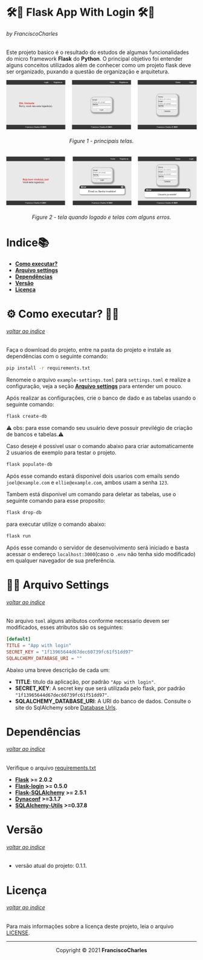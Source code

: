 <p align="center">
  <h1>🛠️🧪 <b>Flask App With Login</b> 🛠️🧪</h1>
  <h6>by <i>FranciscoCharles</i></h6>
</p>
<p align="justify">

Este projeto basico é o resultado do estudos de algumas funcionalidades do micro framework **Flask** do **Python**. O principal objetivo foi entender alguns conceitos utilizados além de conhecer como um projeto flask deve ser organizado, puxando a questão de organização e arquitetura.

</p>

<div align="center">
    <img src="./app_with_login/static/asserts/screen_1.png">
    <br>
    <h6>
        Figure 1 - principais telas.
    </h6>
</div>
<div align="center">
    <img src="./app_with_login/static/asserts/screen_2.png">
    <br>
    <h6>
        Figure 2 - tela quando logado e telas com alguns erros.
    </h6>
</div>

# <a name=index>Indice📚</a>
- [**Como executar?**](#run)
- [**Arquivo settings**](#settings_file)
- [**Dependências**](#dependencies)
- [**Versão**](#version)
- [**Licença**](#license)

# **<a name=run> ⚙️ Como executar? 🧠💭</a>** <h6>[voltar ao indice](#index)</h6>

Faça o download do projeto, entre na pasta do projeto e instale as dependências com o seguinte comando:
```bash
pip install -r requirements.txt
```
Renomeie o arquivo `example-settings.toml` para `settings.toml` e realize a configuração, veja a seção [**Arquivo settings**](#settings_file) para entender um pouco.

Após realizar as configurações, crie o banco de dado e as tabelas usando o seguinte comando:
```bash
flask create-db
```
⚠️ obs: para esse comando seu usuário deve possuir previlégio de criação de bancos e tabelas.⚠️

Caso deseje é possivel usar o comando abaixo para criar automaticamente 2 usuarios de exemplo para testar o projeto.
```bash
flask populate-db
```
Após esse comando estará disponivel dois usarios com emails sendo `joel@example.com` e `ellie@example.com`, ambos usam a senha `123`.

Tambem está disponivel um comando para deletar as tabelas, use o seguinte comando para esse proposito:

```bash
flask drop-db
```
para executar utilize o comando abaixo:
```bash
flask run
```
Após esse comando o servidor de desenvolvimento será iniciado e basta acessar o endereço `localhost:3000`(caso o `.env` não tenha sido modificado) em qualquer navegador de sua preferência.

# **<a name=settings_file>🔧📝 Arquivo Settings</a>**  <h6>[voltar ao indice](#index)</h6>
No arquivo `toml` alguns atributos conforme necessario devem ser modificados, esses atributos são os seguintes:
```toml
[default]
TITLE = "App with login"
SECRET_KEY = "1f13965644d67dec60739fc61f51dd97"
SQLALCHEMY_DATABASE_URI = ""
```
Abaixo uma breve descrição de cada um:

+ **TITLE**: titulo da aplicação, por padrão `"App with login"`.
+ **SECRET_KEY**: A secret key que será utilizada pelo flask, por padrão `"1f13965644d67dec60739fc61f51dd97"`.
+ **SQLALCHEMY_DATABASE_URI**: A URI do banco de dados. Consulte o site do SqlAlchemy sobre [Database Urls](https://docs.sqlalchemy.org/en/14/core/engines.html).


# **<a name=dependencies>Dependências</a>**  <h6>[voltar ao indice](#index)</h6>

Verifique o arquivo [requirements.txt](./requeriments.txt)

- [**Flask**](https://pypi.org/project/Flask/) **>= 2.0.2**
- [**Flask-login**](https://pypi.org/project/Flask-Login/) **>= 0.5.0**
- [**Flask-SQLAlchemy**](https://pypi.org/project/Flask-SQLAlchemy/) **>= 2.5.1**
- [**Dynaconf**](https://pypi.org/project/dynaconf/) **>=3.1.7**
- [**SQLAlchemy-Utils**](https://pypi.org/project/SQLAlchemy-Utils/) **>=0.37.8**

# **<a name=version>Versão</a>**  <h6>[voltar ao indice](#index)</h6>
- versão atual do projeto: 0.1.1.

# **<a name=license>Licença</a>**  <h6>[voltar ao indice](#index)</h6>

Para mais informações sobre a licença deste projeto, leia o arquivo <a href="./LICENSE" title="go to license file">LICENSE</a>.

---
<p align="center">
    Copyright © 2021 <b>FranciscoCharles</b>
</p>